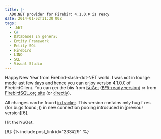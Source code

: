 ```yaml
---
title: |-
  ADO.NET provider for Firebird 4.1.0.0 is ready
date: 2014-01-02T11:30:00Z
tags:
  - .NET
  - C#
  - Databases in general
  - Entity Framework
  - Entity SQL
  - Firebird
  - LINQ
  - SQL
  - Visual Studio
---
```

Happy New Year from Firebird-slash-dot-NET world. I was not in lounge mode last few days and hence you can enjoy version 4.1.0.0 of FirebirdClient. You can get the bits from [NuGet][1] ([EF6-ready version][2]) or from [FirebirdSQL.org site][3] (or [directly][4]).

<!-- excerpt -->

All changes can be found [in tracker][5]. This version contains only bug fixes (for bugs found ;)) in new connection pooling introduced in [previous version][6].

Hit the NuGet.

[1]: http://www.nuget.org/packages/FirebirdSql.Data.FirebirdClient/
[2]: http://www.nuget.org/packages/FirebirdSql.Data.FirebirdClient-EF6/
[3]: http://www.firebirdsql.org/en/net-provider/
[4]: http://sourceforge.net/projects/firebird/files/firebird-net-provider/4.1.0/
[5]: http://tracker.firebirdsql.org/secure/ReleaseNote.jspa?version=10583&styleName=Text&projectId=10003
[6]: {% include post_link id="233429" %}